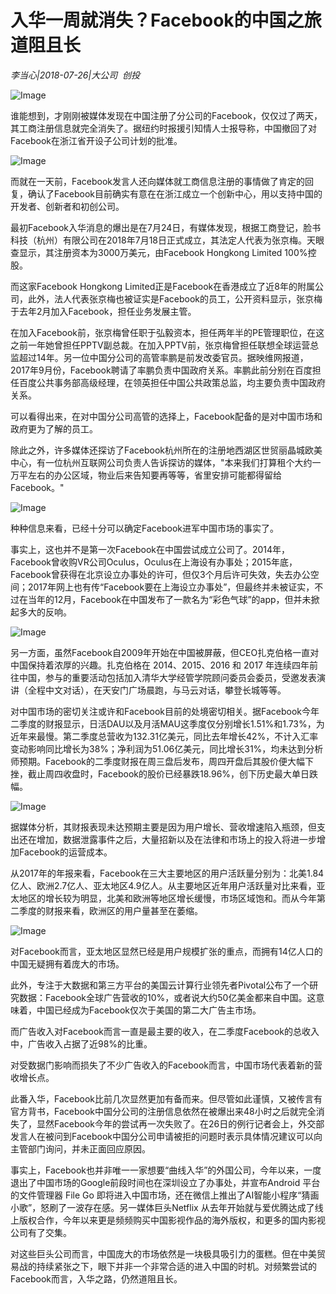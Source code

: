 # 入华一周就消失？Facebook的中国之旅道阻且长

*李当心|2018-07-26|大公司 
                                                创投*

![Image](http://p1.pstatp.com/large/pgc-image/15326530323204f5bc26349)

谁能想到，才刚刚被媒体发现在中国注册了分公司的Facebook，仅仅过了两天，其工商注册信息就完全消失了。据纽约时报援引知情人士报导称，中国撤回了对Facebook在浙江省开设子公司计划的批准。

![Image](http://p3.pstatp.com/large/pgc-image/1532653022255e1d2c91b6d)

而就在一天前，Facebook发言人还向媒体就工商信息注册的事情做了肯定的回复，确认了Facebook目前确实有意在在浙江成立一个创新中心，用以支持中国的开发者、创新者和初创公司。

最初Facebook入华消息的爆出是在7月24日，有媒体发现，根据工商登记，脸书科技（杭州）有限公司在2018年7月18日正式成立，其法定人代表为张京梅。天眼查显示，其注册资本为3000万美元，由Facebook Hongkong Limited 100%控股。

而这家Facebook Hongkong Limited正是Facebook在香港成立了近8年的附属公司，此外，法人代表张京梅也被证实是Facebook的员工，公开资料显示，张京梅于去年2月加入Facebook，担任业务发展主管。

在加入Facebook前，张京梅曾任职于弘毅资本，担任两年半的PE管理职位，在这之前一年她曾担任PPTV副总裁。在加入PPTV前，张京梅曾担任联想全球运营总监超过14年。另一位中国分公司的高管率鹏是前发改委官员。据映维网报道，2017年9月份，Facebook聘请了率鹏负责中国政府关系。率鹏此前分别在百度担任百度公共事务部高级经理，在领英担任中国公共政策总监，均主要负责中国政府关系。

可以看得出来，在对中国分公司高管的选择上，Facebook配备的是对中国市场和政府更为了解的员工。

除此之外，许多媒体还探访了Facebook杭州所在的注册地西湖区世贸丽晶城欧美中心，有一位杭州互联网公司负责人告诉探访的媒体，"本来我们打算租个大约一万平左右的办公区域，物业后来告知要再等等，省里安排可能都得留给Facebook。"

![Image](http://p9.pstatp.com/large/pgc-image/15326530224244943758fa4)

种种信息来看，已经十分可以确定Facebook进军中国市场的事实了。

事实上，这也并不是第一次Facebook在中国尝试成立公司了。2014年，Facebook曾收购VR公司Oculus，Oculus在上海设有办事处；2015年底，Facebook曾获得在北京设立办事处的许可，但仅3个月后许可失效，失去办公空间；2017年网上也有传“Facebook要在上海设立办事处”，但最终并未被证实，不过在当年的12月，Facebook在中国发布了一款名为“彩色气球”的app，但并未掀起多大的反响。

![Image](http://p3.pstatp.com/large/pgc-image/153265302231867d91c0895)

另一方面，虽然Facebook自2009年开始在中国被屏蔽，但CEO扎克伯格一直对中国保持着浓厚的兴趣。扎克伯格在 2014、2015、2016 和 2017 年连续四年前往中国，参与的重要活动包括加入清华大学经管学院顾问委员会委员，受邀发表演讲（全程中文对话），在天安门广场晨跑，与马云对话，攀登长城等等。

对中国市场的密切关注或许和Facebook目前的处境密切相关。据Facebook今年二季度的财报显示，日活DAU以及月活MAU这季度仅分别增长1.51%和1.73%，为近年来最慢。第二季度总营收为132.31亿美元，同比去年增长42%，不计入汇率变动影响同比增长为38%；净利润为51.06亿美元，同比增长31%，均未达到分析师预期。Facebook的二季度财报在周三盘后发布，周四开盘后其股价便大幅下挫，截止周四收盘时，Facebook的股价已经暴跌18.96%，创下历史最大单日跌幅。

![Image](http://p1.pstatp.com/large/pgc-image/1532653022410062dd0a83e)

据媒体分析，其财报表现未达预期主要是因为用户增长、营收增速陷入瓶颈，但支出还在增加，数据泄露事件之后，大量招新以及在法律和市场上的投入将进一步增加Facebook的运营成本。

从2017年的年报来看，Facebook在三大主要地区的用户活跃量分别为：北美1.84亿人、欧洲2.7亿人、亚太地区4.9亿人。从主要地区近年用户活跃量对比来看，亚太地区的增长较为明显，北美和欧洲等地区增长缓慢，市场区域饱和。而从今年第二季度的财报来看，欧洲区的用户量甚至在萎缩。

![Image](http://p1.pstatp.com/large/pgc-image/1532653022322a66e460eaa)

对Facebook而言，亚太地区显然已经是用户规模扩张的重点，而拥有14亿人口的中国无疑拥有着庞大的市场。

此外，专注于大数据和第三方平台的美国云计算行业领先者Pivotal公布了一个研究数据：Facebook全球广告营收的10%，或者说大约50亿美金都来自中国。这意味着，中国已经成为Facebook仅次于美国的第二大广告主市场。

而广告收入对Facebook而言一直是最主要的收入，在二季度Facebook的总收入中，广告收入占据了近98%的比重。

对受数据门影响而损失了不少广告收入的Facebook而言，中国市场代表着新的营收增长点。

此番入华，Facebook比前几次显然更加有备而来。但尽管如此谨慎，又被传言有官方背书，Facebook中国分公司的注册信息依然在被爆出来48小时之后就完全消失了，显然Facebook今年的尝试再一次失败了。在26日的例行记者会上，外交部发言人在被问到Facebook中国分公司申请被拒的问题时表示具体情况建议可以向主管部门询问，并未正面回应原因。

事实上，Facebook也并非唯一一家想要“曲线入华”的外国公司，今年以来，一度退出了中国市场的Google前段时间也在深圳设立了办事处，并宣布Android 平台的文件管理器 File Go 即将进入中国市场，还在微信上推出了AI智能小程序“猜画小歌”，怒刷了一波存在感。另一媒体巨头Netflix 从去年开始就与爱优腾达成了线上版权合作，今年以来更是频频购买中国影视作品的海外版权，和更多的国内影视公司有了交集。

对这些巨头公司而言，中国庞大的市场依然是一块极具吸引力的蛋糕。但在中美贸易战的持续紧张之下，眼下并非一个非常合适的进入中国的时机。对频繁尝试的Facebook而言，入华之路，仍然道阻且长。

